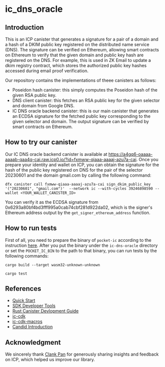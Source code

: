 # ic_dns_oracle
## Introduction
This is an ICP canister that generates a signature for a pair of a domain and a hash of a DKIM public key registered on the distributed name service (DNS).
The signature can be verified on Ethereum, allowing smart contracts on Ethereum to verify that the given domain and public key hash are registered on the DNS.
For example, this is used in ZK Email to update a dkim registry contract, which stores the authorized public key hashes accessed during email proof verification.

Our repository contains the implementations of theee canisters as follows:
- Poseidon hash canister: this simply computes the Poseidon hash of the given RSA public key.
- DNS client canister: this fetches an RSA public key for the given selector and domain from Google DNS.
- IC DNS oracle backend canister: this is our main canister that generates an ECDSA signature for the fetched public key corresponding to the given selector and domain. The output signature can be verified by smart contracts on Ethereum.

## How to try our canister
Our IC DNS oracle backend canister is available at https://a4gq6-oaaaa-aaaab-qaa4q-cai.raw.icp0.io/?id=fxmww-qiaaa-aaaaj-azu7a-cai.
Once you prepare your identity and wallet on ICP, you can obtain the signature for the hash of the public key registered on DNS for the pair of the selector 20230601 and the domain gmail.com by calling the following command:
```
dfx canister call fxmww-qiaaa-aaaaj-azu7a-cai sign_dkim_public_key '("20230601", "gmail.com")'  --network ic --with-cycles 39246898590 --wallet <YOUR_WALLET_CANISTER_ID>
``` 

You can verify it as the ECDSA signature from 0x6293a80bf4bd3fff995a0cab74cbf281d922da02, which is the signer's Ethereum address output by the `get_signer_ethereum_address` function.

## How to run tests
First of all, you need to prepare the binary of `pocket-ic` according to the instruction [here](https://github.com/dfinity/pocketic?tab=readme-ov-file#download-the-pocketic-server).
After you put the binary under the `ic-dns-oracle` directory or set the `POCKET_IC_BIN` to the path to that binary, you can run tests by the following commands:
```
cargo build --target wasm32-unknown-unknown

cargo test
``` 

## References
- [Quick Start](https://internetcomputer.org/docs/quickstart/quickstart-intro)
- [SDK Developer Tools](https://internetcomputer.org/docs/developers-guide/sdk-guide)
- [Rust Canister Devlopment Guide](https://internetcomputer.org/docs/rust-guide/rust-intro)
- [ic-cdk](https://docs.rs/ic-cdk)
- [ic-cdk-macros](https://docs.rs/ic-cdk-macros)
- [Candid Introduction](https://internetcomputer.org/docs/candid-guide/candid-intro)

## Acknowledgment
We sincerely thank [Clank Pan](https://x.com/clankpan) for generously sharing insights and feedback on ICP, which helped us improve our library.
